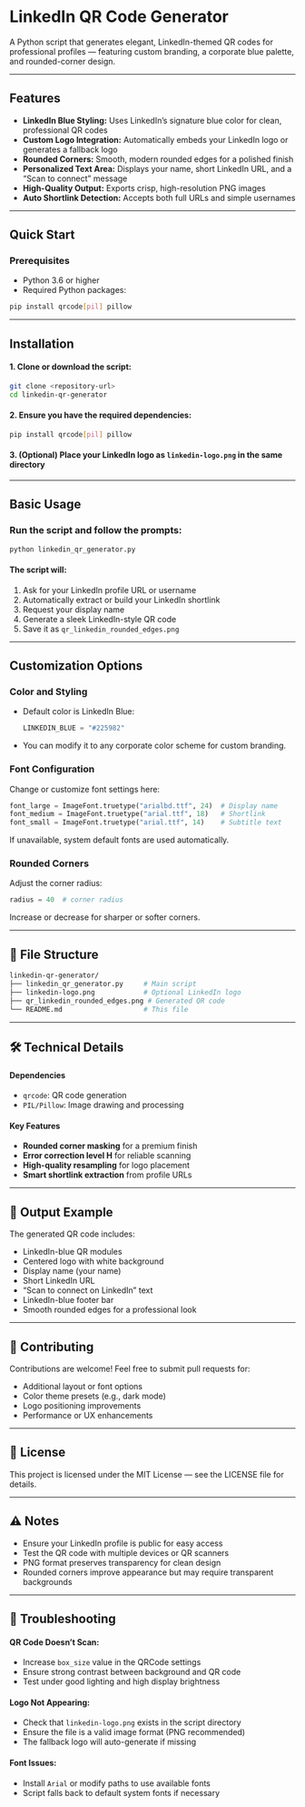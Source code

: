# LinkedIn QR Code Generator

A Python script that generates elegant, LinkedIn-themed QR codes for professional profiles — featuring custom branding, a corporate blue palette, and rounded-corner design.

---

## Features

* **LinkedIn Blue Styling:** Uses LinkedIn’s signature blue color for clean, professional QR codes
* **Custom Logo Integration:** Automatically embeds your LinkedIn logo or generates a fallback logo
* **Rounded Corners:** Smooth, modern rounded edges for a polished finish
* **Personalized Text Area:** Displays your name, short LinkedIn URL, and a “Scan to connect” message
* **High-Quality Output:** Exports crisp, high-resolution PNG images
* **Auto Shortlink Detection:** Accepts both full URLs and simple usernames

---

## Quick Start

### Prerequisites

* Python 3.6 or higher
* Required Python packages:

```bash
pip install qrcode[pil] pillow
```

---

## Installation

#### 1. Clone or download the script:

```bash
git clone <repository-url>
cd linkedin-qr-generator
```

#### 2. Ensure you have the required dependencies:

```bash
pip install qrcode[pil] pillow
```

#### 3. (Optional) Place your LinkedIn logo as `linkedin-logo.png` in the same directory

---

## Basic Usage

### Run the script and follow the prompts:

```bash
python linkedin_qr_generator.py
```

#### The script will:

1. Ask for your LinkedIn profile URL or username
2. Automatically extract or build your LinkedIn shortlink
3. Request your display name
4. Generate a sleek LinkedIn-style QR code
5. Save it as `qr_linkedin_rounded_edges.png`

---

## Customization Options

### Color and Styling

* Default color is LinkedIn Blue:

  ```python
  LINKEDIN_BLUE = "#225982"
  ```
* You can modify it to any corporate color scheme for custom branding.

### Font Configuration

Change or customize font settings here:

```python
font_large = ImageFont.truetype("arialbd.ttf", 24)  # Display name
font_medium = ImageFont.truetype("arial.ttf", 18)   # Shortlink
font_small = ImageFont.truetype("arial.ttf", 14)    # Subtitle text
```

If unavailable, system default fonts are used automatically.

### Rounded Corners

Adjust the corner radius:

```python
radius = 40  # corner radius
```

Increase or decrease for sharper or softer corners.

---

## 📁 File Structure

```bash
linkedin-qr-generator/
├── linkedin_qr_generator.py     # Main script
├── linkedin-logo.png            # Optional LinkedIn logo
├── qr_linkedin_rounded_edges.png # Generated QR code
└── README.md                    # This file
```

---

## 🛠️ Technical Details

#### Dependencies

* `qrcode`: QR code generation
* `PIL/Pillow`: Image drawing and processing

#### Key Features

* **Rounded corner masking** for a premium finish
* **Error correction level H** for reliable scanning
* **High-quality resampling** for logo placement
* **Smart shortlink extraction** from profile URLs

---

## 📸 Output Example

The generated QR code includes:

* LinkedIn-blue QR modules
* Centered logo with white background
* Display name (your name)
* Short LinkedIn URL
* “Scan to connect on LinkedIn” text
* LinkedIn-blue footer bar
* Smooth rounded edges for a professional look

---

## 🤝 Contributing

Contributions are welcome!
Feel free to submit pull requests for:

* Additional layout or font options
* Color theme presets (e.g., dark mode)
* Logo positioning improvements
* Performance or UX enhancements

---

## 📄 License

This project is licensed under the MIT License — see the LICENSE file for details.

---

## ⚠️ Notes

* Ensure your LinkedIn profile is public for easy access
* Test the QR code with multiple devices or QR scanners
* PNG format preserves transparency for clean design
* Rounded corners improve appearance but may require transparent backgrounds

---

## 🐛 Troubleshooting

#### QR Code Doesn’t Scan:

* Increase `box_size` value in the QRCode settings
* Ensure strong contrast between background and QR code
* Test under good lighting and high display brightness

#### Logo Not Appearing:

* Check that `linkedin-logo.png` exists in the script directory
* Ensure the file is a valid image format (PNG recommended)
* The fallback logo will auto-generate if missing

#### Font Issues:

* Install `Arial` or modify paths to use available fonts
* Script falls back to default system fonts if necessary
